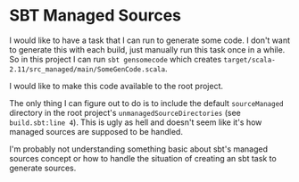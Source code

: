 # SBT Managed Sources

I would like to have a task that I can run to generate some code. I don't want
to generate this with each build, just manually run this task once in a while.
So in this project I can run `sbt gensomecode` which creates
`target/scala-2.11/src_managed/main/SomeGenCode.scala`.

I would like to make this code available to the root project.

The only thing I can figure out to do is to include the default `sourceManaged`
directory in the root project's `unmanagedSourceDirectories` (see
`build.sbt:line 4`). This is ugly as hell and doesn't seem like it's how
managed sources are supposed to be handled.

I'm probably not understanding something basic about sbt's managed sources
concept or how to handle the situation of creating an sbt task to generate
sources.
